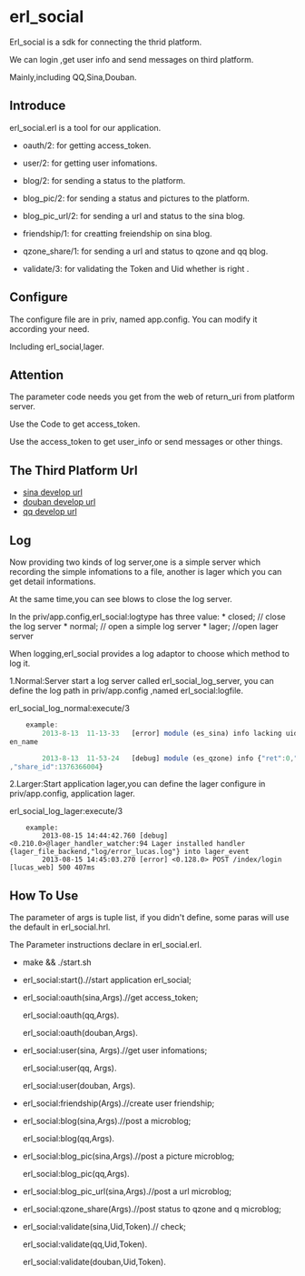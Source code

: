 erl_social
============

Erl_social is a sdk for connecting the thrid platform.

We can login ,get user info and send messages on third platform.

Mainly,including QQ,Sina,Douban.

Introduce
-------------

erl_social.erl is a tool for our application. 

* oauth/2: for getting access_token.

* user/2: for getting user infomations.

* blog/2: for sending a status to the platform.

* blog_pic/2: for sending a status and pictures to the platform.

* blog_pic_url/2: for sending a url and status to the sina blog.

* friendship/1: for creatting freiendship on sina blog.

* qzone_share/1: for sending a url and status to qzone and qq blog.

* validate/3: for validating the Token and Uid whether is right .

Configure
--------------

The configure file are in priv, named app.config. You can modify it according your need.

Including erl_social,lager.

Attention
------------

The parameter code needs you get from the  web of return_uri from platform server. 

Use the Code to get access_token.

Use the access_token to get user_info or send messages or other things.

The Third Platform Url
-----------

* [sina develop url](http://open.weibo.com/wiki/%E5%BE%AE%E5%8D%9AAPI) <br />
* [douban develop url](http://developers.douban.com/wiki/?title=guide) <br />
* [qq develop url](http://wiki.opensns.qq.com/wiki/%E3%80%90QQ%E7%99%BB%E5%BD%95%E3%80%91API%E6%96%87%E6%A1%A3) <br />

Log 
------------

Now providing two kinds of log server,one is a simple server which recording the simple infomations to a file, another is lager which you can get detail informations.

At the same time,you can see blows to close the log server.

In the priv/app.config,erl_social:logtype has three value:
	* closed; // close the log server
	* normal; // open a simple log server
	* lager; //open lager server

When logging,erl_social provides a log adaptor to choose which method to log it.

1.Normal:Server start a log server called erl_social_log_server, you can define the log path in priv/app.config ,named erl_social:logfile.

erl_social_log_normal:execute/3 

```javascript
	example:
		2013-8-13  11-13-33   [error] module (es_sina) info lacking uid or scre
en_name

		2013-8-13  11-53-24   [debug] module (es_qzone) info {"ret":0,"msg":"ok"
,"share_id":1376366004}
```

2.Larger:Start application lager,you can define the lager configure in priv/app.config, application lager.

erl_social_log_lager:execute/3

```jvascript
	example:
		2013-08-15 14:44:42.760 [debug] <0.210.0>@lager_handler_watcher:94 Lager installed handler {lager_file_backend,"log/error_lucas.log"} into lager_event
		2013-08-15 14:45:03.270 [error] <0.128.0> POST /index/login [lucas_web] 500 407ms
```

How To Use
------------

The parameter of args is tuple list, if you didn't define, some paras will use the default in erl_social.hrl.

The Parameter instructions declare in erl_social.erl.


* make && ./start.sh

* erl_social:start().//start application erl_social;

* erl_social:oauth(sina,Args).//get access_token;

  erl_social:oauth(qq,Args).

  erl_social:oauth(douban,Args).

* erl_social:user(sina, Args).//get user infomations;

  erl_social:user(qq, Args).

  erl_social:user(douban, Args).

* erl_social:friendship(Args).//create user friendship;

* erl_social:blog(sina,Args).//post a microblog;

  erl_social:blog(qq,Args).

* erl_social:blog_pic(sina,Args).//post a picture microblog;

  erl_social:blog_pic(qq,Args).

* erl_social:blog_pic_url(sina,Args).//post a url microblog;

* erl_social:qzone_share(Args).//post status to qzone and q microblog;

* erl_social:validate(sina,Uid,Token).// check; 

  erl_social:validate(qq,Uid,Token).

  erl_social:validate(douban,Uid,Token).
